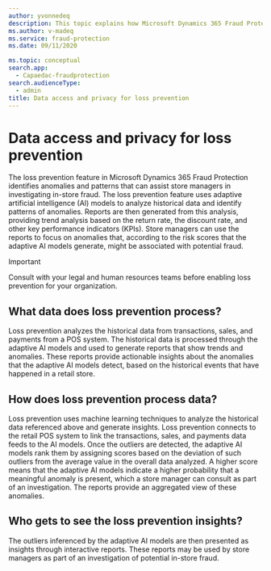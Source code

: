 ```yaml
---
author: yvonnedeq
description: This topic explains how Microsoft Dynamics 365 Fraud Protection identifies anomalies and patterns to assist store managers in investigating in-store fraud.
ms.author: v-madeq 
ms.service: fraud-protection
ms.date: 09/11/2020

ms.topic: conceptual
search.app: 
  - Capaedac-fraudprotection
search.audienceType:
  - admin
title: Data access and privacy for loss prevention
---
```


# Data access and privacy for loss prevention

The loss prevention feature in Microsoft Dynamics 365 Fraud Protection identifies anomalies and patterns that can assist store managers in investigating in-store fraud. The loss prevention feature uses adaptive artificial intelligence (AI) models to analyze historical data and identify patterns of anomalies. Reports are then generated from this analysis, providing trend analysis based on the return rate, the discount rate, and other key performance indicators (KPIs). Store managers can use the reports to focus on anomalies that, according to the risk scores that the adaptive AI models generate, might be associated with potential fraud. 

> [!IMPORTANT]  
> Consult with your legal and human resources teams before enabling loss prevention for your organization.

## What data does loss prevention process?

Loss prevention analyzes the historical data from transactions, sales, and payments from a POS system. The historical data is processed through the adaptive AI models and used to generate reports that show trends and anomalies. These reports provide actionable insights about the anomalies that the adaptive AI models detect, based on the historical events that have happened in a retail store.

## How does loss prevention process data?

Loss prevention uses machine learning techniques to analyze the historical data referenced above and generate insights. Loss prevention connects to the retail POS system to link the transactions, sales, and payments data feeds to the AI models. Once the outliers are detected, the adaptive AI models rank them by assigning scores based on the deviation of such outliers from the average value in the overall data analyzed. A higher score means that the adaptive AI models indicate a higher probability that a meaningful anomaly is present, which a store manager can consult as part of an investigation. The reports provide an aggregated view of these anomalies. 

## Who gets to see the loss prevention insights?

The outliers inferenced by the adaptive AI models are then presented as insights through interactive reports. These reports may be used by store managers as part of an investigation of potential in-store fraud. 
